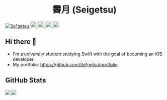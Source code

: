 <h1 align="center">霽月 (Seigetsu)</h1>

<p align="left">
  <a href="https://github.com/Se1getsu/Se1getsu/">
    <img src="https://komarev.com/ghpvc/?username=Se1getsu" alt="Se1getsu" />
  </a>
  <a href="http://twitter.com/Se1getsu">
    <img height="20" src="https://img.shields.io/twitter/follow/Se1getsu?label=Twitter&logo=Twitter&style=flat" />
  <a href="https://github.com/Se1getsu">
    <img height="20" src="https://img.shields.io/github/followers/Se1getsu?label=follow&logo=github&style=flat" />
  </a>
  <a href="http://qiita.com/Se1getsu">
    <img height="20" src="https://qiita-badge.apiapi.app/s/Se1getsu/posts.svg" />
  </a>
  <a href="http://qiita.com/Se1getsu">
    <img height="20" src="https://qiita-badge.apiapi.app/s/Se1getsu/contributions.svg" />
  </a>
</p>

## Hi there 👋

- I'm a university student studying Swift with the goal of becoming an iOS developer.
- My portfolio: https://github.com/Se1getsu/portfolio

## GitHub Stats



<p align="left">
  <a href="https://github.com/anuraghazra/github-readme-stats">
    <img align="left" src="https://github-readme-stats.vercel.app/api?username=Se1getsu&show_icons=true&theme=cobalt" />
  </a>
  <a href="https://github.com/anuraghazra/github-readme-stats">
    <img align="left" src="https://github-readme-stats.vercel.app/api/top-langs/?username=Se1getsu&layout=compact&theme=cobalt" />
  </a>
</p>
